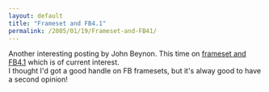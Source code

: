 ```yaml
---
layout: default
title: "Frameset and FB4.1"
permalink: /2005/01/19/Frameset-and-FB41/
---
```


Another interesting posting by John Beynon. This time on <a target="_blank" href="http://www.beynon.org.uk/index.cfm?mode=entry&amp;entry=85453379-3FFB-32D3-56A45C0C90CB90F0">frameset and FB4.1</a> which is of current interest.<br/>I thought I'd got a good handle on FB framesets, but it's alway good to have a second opinion!<br/>